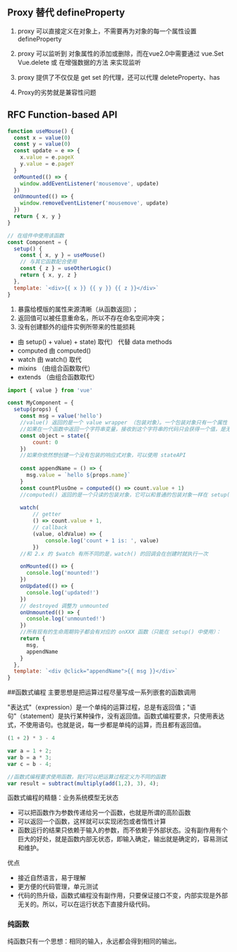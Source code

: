 ## Proxy 替代 defineProperty 
1. proxy 可以直接定义在对象上，不需要再为对象的每一个属性设置 defineProperty
2. proxy 可以监听到 对象属性的添加或删除，而在vue2.0中需要通过 vue.Set Vue.delete 或 在增强数据的方法 来实现监听
3. proxy 提供了不仅仅是 get set 的代理，还可以代理 deleteProperty、has

1. Proxy的劣势就是兼容性问题

## RFC Function-based API
```js
function useMouse() {
  const x = value(0)
  const y = value(0)
  const update = e => {
    x.value = e.pageX
    y.value = e.pageY
  }
  onMounted(() => {
    window.addEventListener('mousemove', update)
  })
  onUnmounted(() => {
    window.removeEventListener('mousemove', update)
  })
  return { x, y }
}

// 在组件中使用该函数
const Component = {
  setup() {
    const { x, y } = useMouse()
    // 与其它函数配合使用
    const { z } = useOtherLogic()
    return { x, y, z }
  },
  template: `<div>{{ x }} {{ y }} {{ z }}</div>`
}
```

1. 暴露给模版的属性来源清晰（从函数返回）；
2. 返回值可以被任意重命名，所以不存在命名空间冲突；
3. 没有创建额外的组件实例所带来的性能损耗


* 由 setup() + value) + state) 取代） 代替 data methods 
* computed 由 computed()
* watch 由 watch() 取代
* mixins （由组合函数取代）
* extends （由组合函数取代）

```js
import { value } from 'vue'

const MyComponent = {
  setup(props) {
    const msg = value('hello') 
    //value() 返回的是一个 value wrapper （包装对象）。一个包装对象只有一个属性：.value ，该属性指向内部被包装的值。
    //如果在一个函数中返回一个字符串变量，接收到这个字符串的代码只会获得一个值，是无法追踪原始变量后续的变化的。
    const object = state({
        count: 0
    })
    //如果你依然想创建一个没有包装的响应式对象，可以使用 stateAPI
    
    const appendName = () => {
      msg.value = `hello ${props.name}`
    }
    const countPlusOne = computed(() => count.value + 1)
    //computed() 返回的是一个只读的包装对象，它可以和普通的包装对象一样在 setup() 中被返回 ，也一样会在渲染上下文中被自动展开。
    
    watch(
        // getter
        () => count.value + 1,
        // callback
        (value, oldValue) => {
            console.log('count + 1 is: ', value)
        })
    //和 2.x 的 $watch 有所不同的是，watch() 的回调会在创建时就执行一次

    onMounted(() => {
      console.log('mounted!')
    })
    onUpdated(() => {
      console.log('updated!')
    })
    // destroyed 调整为 unmounted
    onUnmounted(() => {
      console.log('unmounted!')
    })
    //所有现有的生命周期钩子都会有对应的 onXXX 函数（只能在 setup() 中使用）：
    return {
      msg,
      appendName
    }
  },
  template: `<div @click="appendName">{{ msg }}</div>`
}

```

##函数式编程
主要思想是把运算过程尽量写成一系列嵌套的函数调用

"表达式"（expression）是一个单纯的运算过程，总是有返回值；"语句"（statement）是执行某种操作，没有返回值。函数式编程要求，只使用表达式，不使用语句。也就是说，每一步都是单纯的运算，而且都有返回值。



```js
(1 + 2) * 3 - 4

var a = 1 + 2;
var b = a * 3;
var c = b - 4;

//函数式编程要求使用函数，我们可以把运算过程定义为不同的函数
var result = subtract(multiply(add(1,2), 3), 4);

```
函数式编程的精髓：业务系统模型无状态
* 可以把函数作为参数传递给另一个函数，也就是所谓的高阶函数
* 可以返回一个函数，这样就可以实现闭包或者惰性计算
* 函数运行的结果只依赖于输入的参数，而不依赖于外部状态。没有副作用有个巨大的好处，就是函数内部无状态，即输入确定，输出就是确定的，容易测试和维护。

优点
* 接近自然语言，易于理解
* 更方便的代码管理，单元测试
* 代码的热升级，函数式编程没有副作用，只要保证接口不变，内部实现是外部无关的。所以，可以在运行状态下直接升级代码。

### 纯函数
纯函数只有一个思想：相同的输入，永远都会得到相同的输出。




